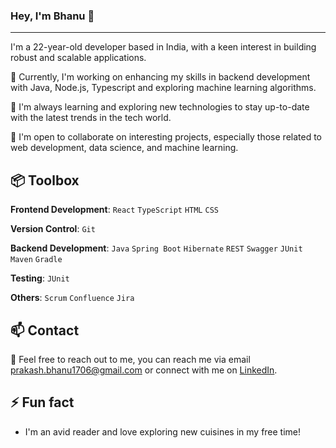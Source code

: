### Hey, I'm Bhanu 👋
---
I'm a 22-year-old developer based in India, with a keen interest in building robust and scalable applications. 

🔭 Currently, I'm working on enhancing my skills in backend development with Java, Node.js, Typescript and exploring machine learning algorithms.

🌱 I'm always learning and exploring new technologies to stay up-to-date with the latest trends in the tech world.

👯 I'm open to collaborate on interesting projects, especially those related to web development, data science, and machine learning.

📦 Toolbox
---
**Frontend Development**: `React` `TypeScript` `HTML` `CSS`

**Version Control**: `Git`

**Backend Development**: `Java` `Spring Boot` `Hibernate` `REST` `Swagger` `JUnit` `Maven` `Gradle`

**Testing**: `JUnit`

**Others**: `Scrum` `Confluence` `Jira`


📫 Contact
---
💬 Feel free to reach out to me, you can reach me via email [prakash.bhanu1706@gmail.com](mailto:prakash.bhanu1706@gmail.com) or connect with me on [LinkedIn](https://www.linkedin.com/in/prabhanukash).

⚡ Fun fact
---
 - I'm an avid reader and love exploring new cuisines in my free time!

  
